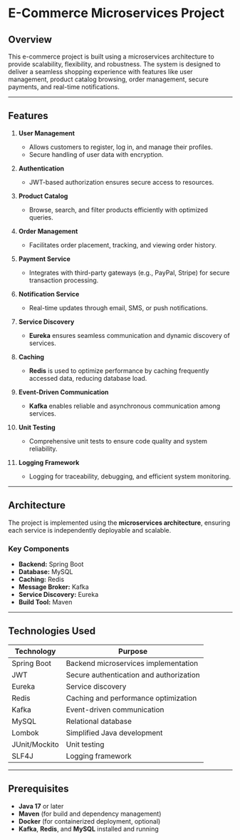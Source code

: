 # E-Commerce Microservices Project

## Overview
This e-commerce project is built using a microservices architecture to provide scalability, flexibility, and robustness. The system is designed to deliver a seamless shopping experience with features like user management, product catalog browsing, order management, secure payments, and real-time notifications.

---

## Features

1. **User Management**
   - Allows customers to register, log in, and manage their profiles.
   - Secure handling of user data with encryption.

2. **Authentication**
   - JWT-based authorization ensures secure access to resources.

3. **Product Catalog**
   - Browse, search, and filter products efficiently with optimized queries.

4. **Order Management**
   - Facilitates order placement, tracking, and viewing order history.

5. **Payment Service**
   - Integrates with third-party gateways (e.g., PayPal, Stripe) for secure transaction processing.

6. **Notification Service**
   - Real-time updates through email, SMS, or push notifications.

7. **Service Discovery**
   - **Eureka** ensures seamless communication and dynamic discovery of services.

8. **Caching**
   - **Redis** is used to optimize performance by caching frequently accessed data, reducing database load.

9. **Event-Driven Communication**
   - **Kafka** enables reliable and asynchronous communication among services.

10. **Unit Testing**
    - Comprehensive unit tests to ensure code quality and system reliability.

11. **Logging Framework**
    - Logging for traceability, debugging, and efficient system monitoring.

---

## Architecture
The project is implemented using the **microservices architecture**, ensuring each service is independently deployable and scalable.

### Key Components
- **Backend:** Spring Boot
- **Database:** MySQL
- **Caching:** Redis
- **Message Broker:** Kafka
- **Service Discovery:** Eureka
- **Build Tool:** Maven

---

## Technologies Used
| Technology         | Purpose                                      |
|---------------------|----------------------------------------------|
| Spring Boot         | Backend microservices implementation        |
| JWT                 | Secure authentication and authorization     |
| Eureka              | Service discovery                           |
| Redis               | Caching and performance optimization        |
| Kafka               | Event-driven communication                  |
| MySQL               | Relational database                         |
| Lombok              | Simplified Java development                 |
| JUnit/Mockito       | Unit testing                                |
| SLF4J               | Logging framework                           |

---

## Prerequisites
- **Java 17** or later
- **Maven** (for build and dependency management)
- **Docker** (for containerized deployment, optional)
- **Kafka**, **Redis**, and **MySQL** installed and running
